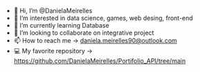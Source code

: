 - 👋 Hi, I’m @DanielaMeirelles
- 👀 I’m interested in data science, games, web desing, front-end
- 🌱 I’m currently learning Database
- 💞️ I’m looking to collaborate on integrative project
- 📫 How to reach me -> daniela.meirelles90@outlook.com
- 💻 My favorite repository -> https://github.com/DanielaMeirelles/Portifolio_API/tree/main
